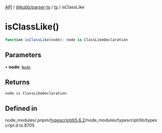 [API](../../../../../packages.md) / [@kubb/parser-ts](../../../index.md) / [ts](../index.md) / isClassLike

# isClassLike()

```ts
function isClassLike(node): node is ClassLikeDeclaration
```

## Parameters

• **node**: [`Node`](../interfaces/Node.md)

## Returns

`node is ClassLikeDeclaration`

## Defined in

node\_modules/.pnpm/typescript@5.6.2/node\_modules/typescript/lib/typescript.d.ts:8705
